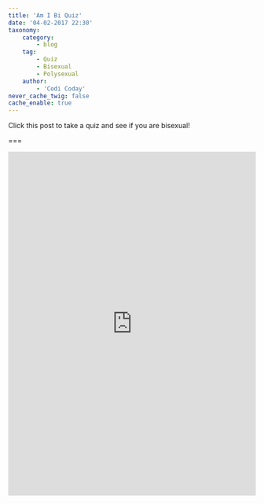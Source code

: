 ```yaml
---
title: 'Am I Bi Quiz'
date: '04-02-2017 22:30'
taxonomy:
    category:
        - blog
    tag:
        - Quiz
        - Bisexual
        - Polysexual
    author:
        - 'Codi Coday'
never_cache_twig: false
cache_enable: true
---
```


Click this post to take a quiz and see if you are bisexual!

===

<iframe id="quizWidget-331989" width="100%" height="700px" frameborder="0" border="none" src="https://www.boombox.com/widget/quiz/fi9xdWl6emVzLzMzMTk4OQ"></iframe>